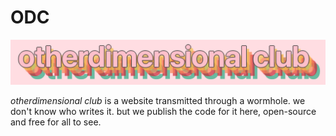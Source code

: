 # ODC

![odc logo](odc-logo.png)

*otherdimensional club* is a website transmitted through a wormhole. we don't know who writes it. but we publish the code for it here, open-source and free for all to see. 